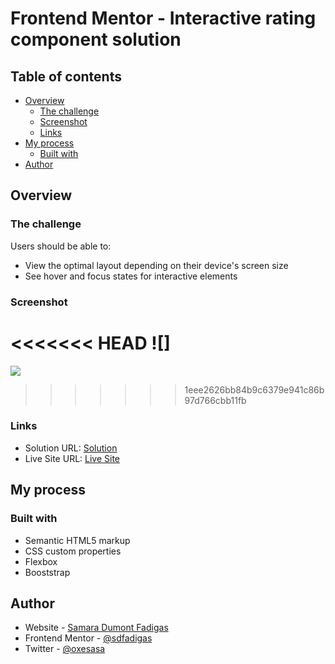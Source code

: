 # Frontend Mentor - Interactive rating component solution
## Table of contents

- [Overview](#overview)
  - [The challenge](#the-challenge)
  - [Screenshot](#screenshot)
  - [Links](#links)
- [My process](#my-process)
  - [Built with](#built-with)
- [Author](#author)



## Overview

### The challenge

Users should be able to:

- View the optimal layout depending on their device's screen size
- See hover and focus states for interactive elements


### Screenshot

<<<<<<< HEAD
![]
=======
![](https://user-images.githubusercontent.com/99447521/195704865-6232dc1d-3c04-48ab-b5d3-65a4e301f3d2.png)

>>>>>>> 1eee2626bb84b9c6379e941c86b97d766cbb11fb

### Links

- Solution URL: [Solution](https://github.com/sdfadigas/sdfadigas.github.io/tree/main/product-preview-card-component-main)
- Live Site URL: [Live Site](https://sdfadigas.github.io/product-preview-card-component-main/)

## My process

### Built with

- Semantic HTML5 markup
- CSS custom properties
- Flexbox
- Booststrap

## Author

- Website - [Samara Dumont Fadigas](https://samara.dev.br)
- Frontend Mentor - [@sdfadigas](https://www.frontendmentor.io/profile/sdfadigas)
- Twitter - [@oxesasa](https://www.twitter.com/oxesasa)


